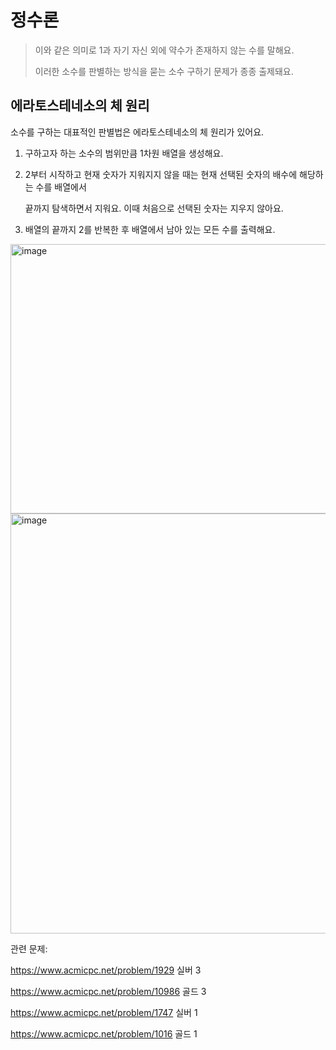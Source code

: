 정수론
=======
> 이와 같은 의미로 1과 자기 자신 외에 약수가 존재하지 않는 수를 말해요.
>
> 이러한 소수를 판별하는 방식을 묻는 소수 구하기 문제가 종종 출제돼요.   

에라토스테네소의 체 원리
--------
소수를 구하는 대표적인 판별법은 에라토스테네소의 체 원리가 있어요.  

1. 구하고자 하는 소수의 범위만큼 1차원 배열을 생성해요.

2. 2부터 시작하고 현재 숫자가 지워지지 않을 때는 현재 선택된 숫자의 배수에 해당하는 수를 배열에서
   
   끝까지 탐색하면서 지워요. 이때 처음으로 선택된 숫자는 지우지 않아요.

3. 배열의 끝까지 2를 반복한 후 배열에서 남아 있는 모든 수를 출력해요.

<img width="1046" height="431" alt="image" src="https://github.com/user-attachments/assets/4aec7ac0-b584-46fb-9b8b-73f96bb4ffa6" />

<img width="1037" height="672" alt="image" src="https://github.com/user-attachments/assets/261b178b-61f4-451d-834c-3174a0fce12f" />











관련 문제:  

<https://www.acmicpc.net/problem/1929> 실버 3  

<https://www.acmicpc.net/problem/10986> 골드 3  

<https://www.acmicpc.net/problem/1747> 실버 1  

<https://www.acmicpc.net/problem/1016> 골드 1  
  
